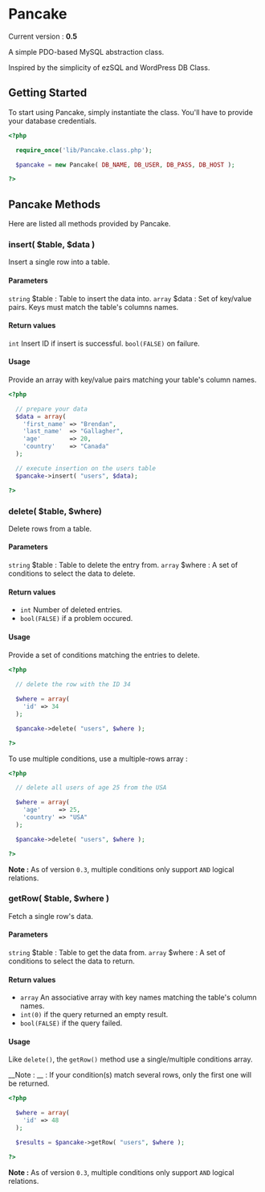 # Pancake

Current version : __0.5__

A simple PDO-based MySQL abstraction class.

Inspired by the simplicity of ezSQL and WordPress DB Class.



## Getting Started

To start using Pancake, simply instantiate the class.
You'll have to provide your database credentials.

```php
<?php

  require_once('lib/Pancake.class.php');

  $pancake = new Pancake( DB_NAME, DB_USER, DB_PASS, DB_HOST );

?>
```



## Pancake Methods

Here are listed all methods provided by Pancake.



### insert( $table, $data )

Insert a single row into a table.

#### Parameters

`string` $table : Table to insert the data into.
`array` $data : Set of key/value pairs. Keys must match the table's columns names.

#### Return values

`int` Insert ID if insert is successful.
`bool(FALSE)` on failure.

#### Usage

Provide an array with key/value pairs matching your table's column names.

```php
<?php

  // prepare your data
  $data = array(
    'first_name' => "Brendan",
    'last_name'  => "Gallagher",
    'age'        => 20,
    'country'    => "Canada"
  );

  // execute insertion on the users table
  $pancake->insert( "users", $data);

?>
```



### delete( $table, $where)

Delete rows from a table.

#### Parameters

`string` $table : Table to delete the entry from.
`array` $where : A set of conditions to select the data to delete.

#### Return values

* `int` Number of deleted entries.
* `bool(FALSE)` if a problem occured.

#### Usage

Provide a set of conditions matching the entries to delete.

```php
<?php
  
  // delete the row with the ID 34

  $where = array(
    'id' => 34
  );

  $pancake->delete( "users", $where );

?>
```

To use multiple conditions, use a multiple-rows array :

```php
<?php

  // delete all users of age 25 from the USA

  $where = array(
    'age'     => 25,
    'country' => "USA"
  );

  $pancake->delete( "users", $where );

?>
```

__Note :__ As of version `0.3`, multiple conditions only support `AND` logical relations.



### getRow( $table, $where )

Fetch a single row's data.

#### Parameters

`string` $table : Table to get the data from.
`array` $where : A set of conditions to select the data to return.

#### Return values

* `array` An associative array with key names matching the table's column names.
* `int(0)` if the query returned an empty result.
* `bool(FALSE)` if the query failed.

#### Usage

Like `delete()`, the `getRow()` method use a single/multiple conditions array.

__Note : __ : If your condition(s) match several rows, only the first one will be returned.

```php
<?php

  $where = array(
    'id' => 48
  );

  $results = $pancake->getRow( "users", $where );

?>
```

__Note :__ As of version `0.3`, multiple conditions only support `AND` logical relations.